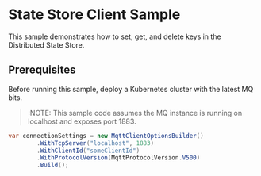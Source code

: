 # State Store Client Sample

This sample demonstrates how to set, get, and delete keys in the Distributed State Store.

## Prerequisites

Before running this sample, deploy a Kubernetes cluster with the latest MQ bits.

> :NOTE:
>  This sample code assumes the MQ instance is running on localhost and exposes port 1883.

```csharp
var connectionSettings = new MqttClientOptionsBuilder()
        .WithTcpServer("localhost", 1883)
        .WithClientId("someClientId")
        .WithProtocolVersion(MqttProtocolVersion.V500)
        .Build();
```


